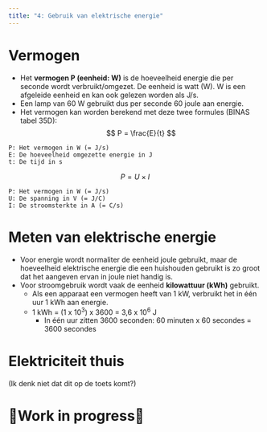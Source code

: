 ```yaml
---
title: "4: Gebruik van elektrische energie"
---
```

# Vermogen
- Het **vermogen P (eenheid: W)** is de hoeveelheid energie die per seconde wordt verbruikt/omgezet. De eenheid is watt (W). W is een afgeleide eenheid en kan ook gelezen worden als J/s.
- Een lamp van 60 W gebruikt dus per seconde 60 joule aan energie.
- Het vermogen kan worden berekend met deze twee formules (BINAS tabel 35D):
$$
P = \frac{E}{t}
$$
```
P: Het vermogen in W (= J/s)
E: De hoeveelheid omgezette energie in J
t: De tijd in s
```

$$
P = U \times I
$$
```
P: Het vermogen in W (= J/s)
U: De spanning in V (= J/C)
I: De stroomsterkte in A (= C/s)
```
# Meten van elektrische energie
- Voor energie wordt normaliter de eenheid joule gebruikt, maar de hoeveelheid elektrische energie die een huishouden gebruikt is zo groot dat het aangeven ervan in joule niet handig is.
- Voor stroomgebruik wordt vaak de eenheid **kilowattuur (kWh)** gebruikt.
	- Als een apparaat een vermogen heeft van 1 kW, verbruikt het in één uur 1 kWh aan energie.
	- 1 kWh = (1 x 10<sup>3</sup>) x 3600 = 3,6 x 10<sup>6</sup> J
		- In één uur zitten 3600 seconden: 60 minuten x 60 secondes = 3600 secondes

# Elektriciteit thuis
(Ik denk niet dat dit op de toets komt?)
# 🚧Work in progress🚧